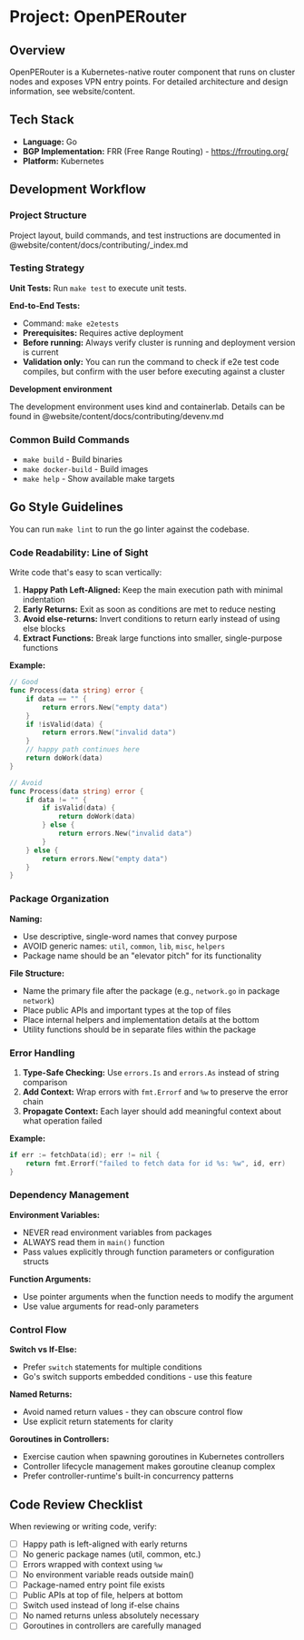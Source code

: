 # Project: OpenPERouter

## Overview
OpenPERouter is a Kubernetes-native router component that runs on cluster nodes and exposes VPN entry points. For detailed architecture and design information, see website/content.

## Tech Stack
- **Language:** Go
- **BGP Implementation:** FRR (Free Range Routing) - https://frrouting.org/
- **Platform:** Kubernetes

## Development Workflow

### Project Structure
Project layout, build commands, and test instructions are documented in @website/content/docs/contributing/_index.md

### Testing Strategy

**Unit Tests:**
Run `make test` to execute unit tests.

**End-to-End Tests:**
- Command: `make e2etests`
- **Prerequisites:** Requires active deployment
- **Before running:** Always verify cluster is running and deployment version is current
- **Validation only:** You can run the command to check if e2e test code compiles, but confirm with the user before executing against a cluster

**Development environment**

The development environment uses kind and containerlab. Details can be found in @website/content/docs/contributing/devenv.md

### Common Build Commands
- `make build` - Build binaries
- `make docker-build` - Build images
- `make help` - Show available make targets

## Go Style Guidelines

You can run `make lint` to run the go linter against the codebase.

### Code Readability: Line of Sight

Write code that's easy to scan vertically:

1. **Happy Path Left-Aligned:** Keep the main execution path with minimal indentation
2. **Early Returns:** Exit as soon as conditions are met to reduce nesting
3. **Avoid else-returns:** Invert conditions to return early instead of using else blocks
4. **Extract Functions:** Break large functions into smaller, single-purpose functions

**Example:**
```go
// Good
func Process(data string) error {
    if data == "" {
        return errors.New("empty data")
    }
    if !isValid(data) {
        return errors.New("invalid data")
    }
    // happy path continues here
    return doWork(data)
}

// Avoid
func Process(data string) error {
    if data != "" {
        if isValid(data) {
            return doWork(data)
        } else {
            return errors.New("invalid data")
        }
    } else {
        return errors.New("empty data")
    }
}
```

### Package Organization

**Naming:**
- Use descriptive, single-word names that convey purpose
- AVOID generic names: `util`, `common`, `lib`, `misc`, `helpers`
- Package name should be an "elevator pitch" for its functionality

**File Structure:**
- Name the primary file after the package (e.g., `network.go` in package `network`)
- Place public APIs and important types at the top of files
- Place internal helpers and implementation details at the bottom
- Utility functions should be in separate files within the package

### Error Handling

1. **Type-Safe Checking:** Use `errors.Is` and `errors.As` instead of string comparison
2. **Add Context:** Wrap errors with `fmt.Errorf` and `%w` to preserve the error chain
3. **Propagate Context:** Each layer should add meaningful context about what operation failed

**Example:**
```go
if err := fetchData(id); err != nil {
    return fmt.Errorf("failed to fetch data for id %s: %w", id, err)
}
```

### Dependency Management

**Environment Variables:**
- NEVER read environment variables from packages
- ALWAYS read them in `main()` function
- Pass values explicitly through function parameters or configuration structs

**Function Arguments:**
- Use pointer arguments when the function needs to modify the argument
- Use value arguments for read-only parameters

### Control Flow

**Switch vs If-Else:**
- Prefer `switch` statements for multiple conditions
- Go's switch supports embedded conditions - use this feature

**Named Returns:**
- Avoid named return values - they can obscure control flow
- Use explicit return statements for clarity

**Goroutines in Controllers:**
- Exercise caution when spawning goroutines in Kubernetes controllers
- Controller lifecycle management makes goroutine cleanup complex
- Prefer controller-runtime's built-in concurrency patterns

## Code Review Checklist

When reviewing or writing code, verify:
- [ ] Happy path is left-aligned with early returns
- [ ] No generic package names (util, common, etc.)
- [ ] Errors wrapped with context using `%w`
- [ ] No environment variable reads outside main()
- [ ] Package-named entry point file exists
- [ ] Public APIs at top of file, helpers at bottom
- [ ] Switch used instead of long if-else chains
- [ ] No named returns unless absolutely necessary
- [ ] Goroutines in controllers are carefully managed
